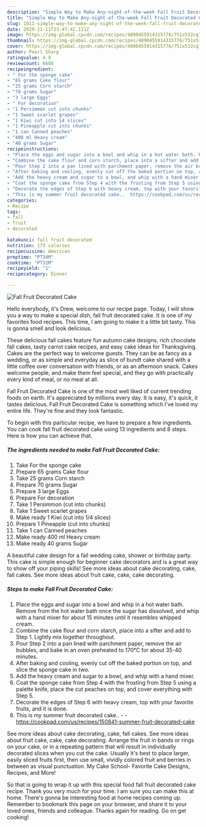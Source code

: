 ```yaml
---
description: "Simple Way to Make Any-night-of-the-week Fall Fruit Decorated Cake"
title: "Simple Way to Make Any-night-of-the-week Fall Fruit Decorated Cake"
slug: 1011-simple-way-to-make-any-night-of-the-week-fall-fruit-decorated-cake
date: 2020-11-11T23:47:42.111Z
image: https://img-global.cpcdn.com/recipes/4890455914315776/751x532cq70/fall-fruit-decorated-cake-recipe-main-photo.jpg
thumbnail: https://img-global.cpcdn.com/recipes/4890455914315776/751x532cq70/fall-fruit-decorated-cake-recipe-main-photo.jpg
cover: https://img-global.cpcdn.com/recipes/4890455914315776/751x532cq70/fall-fruit-decorated-cake-recipe-main-photo.jpg
author: Pearl Sharp
ratingvalue: 4.9
reviewcount: 6688
recipeingredient:
- " For the sponge cake"
- "65 grams Cake flour"
- "25 grams Corn starch"
- "70 grams Sugar"
- "3 large Eggs"
- " For decoration"
- "1 Persimmon cut into chunks"
- "1 Sweet scarlet grapes"
- "1 Kiwi cut into 14 slices"
- "1 Pineapple cut into chunks"
- "1 can Canned peaches"
- "400 ml Heavy cream"
- "40 grams Sugar"
recipeinstructions:
- "Place the eggs and sugar into a bowl and whip in a hot water bath. Remove from the hot water bath once the sugar has dissolved, and whip with a hand mixer for about 15 minutes until it resembles whipped cream."
- "Combine the cake flour and corn starch, place into a sifter and add to Step 1. Lightly mix together throughout."
- "Pour Step 2 into a pan lined with parchment paper, remove the air bubbles, and bake in an oven preheated to 170℃ for about 35-40 minutes."
- "After baking and cooling, evenly cut off the baked portion on top, and slice the sponge cake in two."
- "Add the heavy cream and sugar to a bowl, and whip with a hand mixer."
- "Coat the sponge cake from Step 4 with the frosting from Step 5 using a palette knife, place the cut peaches on top, and cover everything with Step 5."
- "Decorate the edges of Step 6 with heavy cream, top with your favorite fruits, and it is done."
- "This is my summer fruit decorated cake..  https://cookpad.com/us/recipes/150841-summer-fruit-decorated-cake"
categories:
- Recipe
tags:
- fall
- fruit
- decorated

katakunci: fall fruit decorated 
nutrition: 173 calories
recipecuisine: American
preptime: "PT34M"
cooktime: "PT32M"
recipeyield: "1"
recipecategory: Dinner

---
```



![Fall Fruit Decorated Cake](https://img-global.cpcdn.com/recipes/4890455914315776/751x532cq70/fall-fruit-decorated-cake-recipe-main-photo.jpg)

Hello everybody, it's Drew, welcome to our recipe page. Today, I will show you a way to make a special dish, fall fruit decorated cake. It is one of my favorites food recipes. This time, I am going to make it a little bit tasty. This is gonna smell and look delicious.

These delicious fall cakes feature fun autumn cake designs, rich chocolate fall cakes, tasty carrot cake recipes, and easy cake ideas for Thanksgiving. Cakes are the perfect way to welcome guests. They can be as fancy as a wedding, or as simple and everyday as slice of bundt cake shared with a little coffee over conversation with friends, or as an afternoon snack. Cakes welcome people, and make them feel special, and they go with practically every kind of meal, or no meal at all.

Fall Fruit Decorated Cake is one of the most well liked of current trending foods on earth. It's appreciated by millions every day. It is easy, it's quick, it tastes delicious. Fall Fruit Decorated Cake is something which I've loved my entire life. They're fine and they look fantastic.


To begin with this particular recipe, we have to prepare a few ingredients. You can cook fall fruit decorated cake using 13 ingredients and 8 steps. Here is how you can achieve that.

<!--inarticleads1-->

##### The ingredients needed to make Fall Fruit Decorated Cake:

1. Take  For the sponge cake
1. Prepare 65 grams Cake flour
1. Take 25 grams Corn starch
1. Prepare 70 grams Sugar
1. Prepare 3 large Eggs
1. Prepare  For decoration
1. Take 1 Persimmon (cut into chunks)
1. Take 1 Sweet scarlet grapes
1. Make ready 1 Kiwi (cut into 1/4 slices)
1. Prepare 1 Pineapple (cut into chunks)
1. Take 1 can Canned peaches
1. Make ready 400 ml Heavy cream
1. Make ready 40 grams Sugar


A beautiful cake design for a fall wedding cake, shower or birthday party. This cake is simple enough for beginner cake decorators and is a great way to show off your piping skills! See more ideas about cake decorating, cake, fall cakes. See more ideas about fruit cake, cake, cake decorating. 

<!--inarticleads2-->

##### Steps to make Fall Fruit Decorated Cake:

1. Place the eggs and sugar into a bowl and whip in a hot water bath. Remove from the hot water bath once the sugar has dissolved, and whip with a hand mixer for about 15 minutes until it resembles whipped cream.
1. Combine the cake flour and corn starch, place into a sifter and add to Step 1. Lightly mix together throughout.
1. Pour Step 2 into a pan lined with parchment paper, remove the air bubbles, and bake in an oven preheated to 170℃ for about 35-40 minutes.
1. After baking and cooling, evenly cut off the baked portion on top, and slice the sponge cake in two.
1. Add the heavy cream and sugar to a bowl, and whip with a hand mixer.
1. Coat the sponge cake from Step 4 with the frosting from Step 5 using a palette knife, place the cut peaches on top, and cover everything with Step 5.
1. Decorate the edges of Step 6 with heavy cream, top with your favorite fruits, and it is done.
1. This is my summer fruit decorated cake.. -  - https://cookpad.com/us/recipes/150841-summer-fruit-decorated-cake


See more ideas about cake decorating, cake, fall cakes. See more ideas about fruit cake, cake, cake decorating. Arrange the fruit in bands or rings on your cake, or in a repeating pattern that will result in individually decorated slices when you cut the cake. Usually it&#39;s best to place larger, easily sliced fruits first, then use small, vividly colored fruit and berries in between as visual punctuation. My Cake School- Favorite Cake Designs, Recipes, and More! 

So that is going to wrap it up with this special food fall fruit decorated cake recipe. Thank you very much for your time. I am sure you can make this at home. There's gonna be interesting food at home recipes coming up. Remember to bookmark this page on your browser, and share it to your loved ones, friends and colleague. Thanks again for reading. Go on get cooking!
